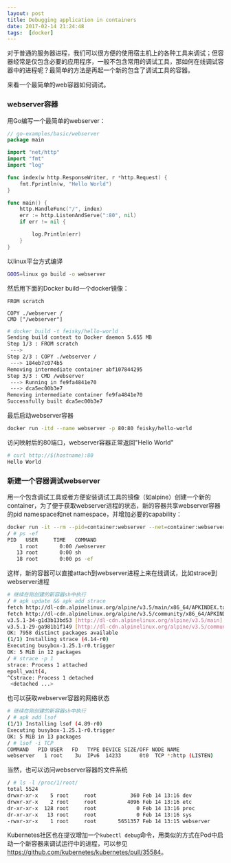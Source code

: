 ```yaml
---
layout: post
title: Debugging application in containers
date: 2017-02-14 21:24:48
tags:  [docker]
---
```


对于普通的服务器进程，我们可以很方便的使用宿主机上的各种工具来调试；但容器经常是仅包含必要的应用程序，一般不包含常用的调试工具，那如何在线调试容器中的进程呢？最简单的方法是再起一个新的包含了调试工具的容器。

来看一个最简单的web容器如何调试。

### webserver容器

用Go编写一个最简单的webserver：

```go
// go-examples/basic/webserver
package main

import "net/http"
import "fmt"
import "log"

func index(w http.ResponseWriter, r *http.Request) {
	fmt.Fprintln(w, "Hello World")
}

func main() {
	http.HandleFunc("/", index)
	err := http.ListenAndServe(":80", nil)
	if err != nil {

		log.Println(err)
	}
}
```

以linux平台方式编译

```sh
GOOS=linux go build -o webserver
```

然后用下面的Docker build一个docker镜像：

```
FROM scratch

COPY ./webserver /
CMD ["/webserver"]
```

```sh
# docker build -t feisky/hello-world .
Sending build context to Docker daemon 5.655 MB
Step 1/3 : FROM scratch
 --->
Step 2/3 : COPY ./webserver /
 ---> 184eb7c074b5
Removing intermediate container abf107844295
Step 3/3 : CMD /webserver
 ---> Running in fe9fa4841e70
 ---> dca5ec00b3e7
Removing intermediate container fe9fa4841e70
Successfully built dca5ec00b3e7
```

最后启动webserver容器

```sh
docker run -itd --name webserver -p 80:80 feisky/hello-world
```

访问映射后的80端口，webserver容器正常返回"Hello World"

```sh
# curl http://$(hostname):80
Hello World
```

### 新建一个容器调试webserver

用一个包含调试工具或者方便安装调试工具的镜像（如alpine）创建一个新的container，为了便于获取webserver进程的状态，新的容器共享webserver容器的pid namespace和net namespace，并增加必要的capability：

```sh
docker run -it --rm --pid=container:webserver --net=container:webserver --cap-add sys_admin --cap-add sys_ptrace alpine sh
/ # ps -ef
PID   USER     TIME   COMMAND
    1 root       0:00 /webserver
   13 root       0:00 sh
   18 root       0:00 ps -ef
```

这样，新的容器可以直接attach到webserver进程上来在线调试，比如strace到webserver进程

```sh
# 继续在刚创建的新容器sh中执行
/ # apk update && apk add strace
fetch http://dl-cdn.alpinelinux.org/alpine/v3.5/main/x86_64/APKINDEX.tar.gz
fetch http://dl-cdn.alpinelinux.org/alpine/v3.5/community/x86_64/APKINDEX.tar.gz
v3.5.1-34-g1d3b13bd53 [http://dl-cdn.alpinelinux.org/alpine/v3.5/main]
v3.5.1-29-ga981b1f149 [http://dl-cdn.alpinelinux.org/alpine/v3.5/community]
OK: 7958 distinct packages available
(1/1) Installing strace (4.14-r0)
Executing busybox-1.25.1-r0.trigger
OK: 5 MiB in 12 packages
/ # strace -p 1
strace: Process 1 attached
epoll_wait(4,
^Cstrace: Process 1 detached
 <detached ...>
```

也可以获取webserver容器的网络状态

```sh
# 继续在刚创建的新容器sh中执行
/ # apk add lsof
(1/1) Installing lsof (4.89-r0)
Executing busybox-1.25.1-r0.trigger
OK: 5 MiB in 13 packages
/ # lsof -i TCP
COMMAND   PID USER   FD   TYPE DEVICE SIZE/OFF NODE NAME
webserver   1 root    3u  IPv6  14233      0t0  TCP *:http (LISTEN)
```

当然，也可以访问webserver容器的文件系统

```sh
/ # ls -l /proc/1/root/
total 5524
drwxr-xr-x    5 root     root           360 Feb 14 13:16 dev
drwxr-xr-x    2 root     root          4096 Feb 14 13:16 etc
dr-xr-xr-x  128 root     root             0 Feb 14 13:16 proc
dr-xr-xr-x   13 root     root             0 Feb 14 13:16 sys
-rwxr-xr-x    1 root     root       5651357 Feb 14 13:15 webserver
```

Kubernetes社区也在提议增加一个`kubectl debug`命令，用类似的方式在Pod中启动一个新容器来调试运行中的进程，可以参见<https://github.com/kubernetes/kubernetes/pull/35584>。

